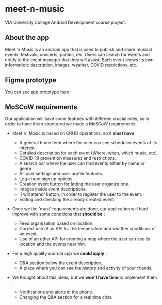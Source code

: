 # meet-n-music
VIA University College Android Development course project. 



## About the app
Meet 'n Music is an android app that is used to publish and share musical events: festivals, concerts, parties, etc. Users can search for events and notify to the event manager that they will assist. Each event shows its own information: description, images, weather, COVID restrictions, etc. 

## Figma prototype
[You can see app prototype here](https://www.figma.com/proto/aGaNYe0UEvxEouh3t2du4n/AndroidPrototype?node-id=19%3A77&scaling=scale-down&page-id=0%3A1&starting-point-node-id=12%3A2)

## MoSCoW requirements
Our application will have some features with different crucial roles, so in order to have them structured we made a MoSCoW requirements.
- Meet n' Music is based on CRUD operations, so it **must have** :
    - A general home feed where the user can see scheduled events of its interest.
    - Detailed description for each event (Where, when, which music, etc).
    - COVID-19 prevention measures and restrictions.
    - A search bar where the user can find events either by name or genre.
    - All user settings and user profile features.
    - Log in and sign up options.
    - Creation event button for letting the user organize one.
    - Images inside event descriptions.
    - 'I will attend' button, in order to register the user to the event.
    - Editing and checking the already created event.

- Once we the 'must' requirements are done, our application will hard improve with some conditions that **should be** :
    - Feed organization based on location.
    - Correct use of an API for the temperature and weather conditions of an event.
    - Use of an other API for creating a map where the user can see its location and the events near him.

- For a high quality android app we **could apply** :
    - Q&A section below the event description.
    - A place where you can see the history and activity of your friends.

- We thought about this ideas, but we **won't have time** to implement them :
    - Notifications and alerts in the phone.
    - Changing the Q&A section for a real time chat.
